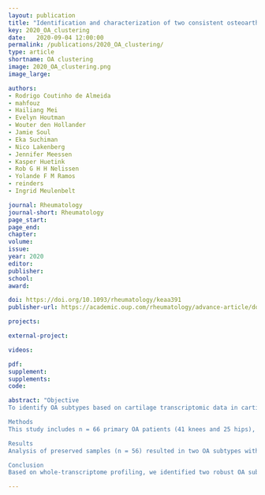 ```yaml
---
layout: publication
title: "Identification and characterization of two consistent osteoarthritis subtypes by transcriptome and clinical data integrationge"
key: 2020_OA_clustering
date:   2020-09-04 12:00:00
permalink: /publications/2020_OA_clustering/
type: article
shortname: OA clustering
image: 2020_OA_clustering.png
image_large:

authors:
- Rodrigo Coutinho de Almeida
- mahfouz
- Hailiang Mei
- Evelyn Houtman
- Wouter den Hollander
- Jamie Soul
- Eka Suchiman
- Nico Lakenberg
- Jennifer Meessen
- Kasper Huetink
- Rob G H H Nelissen
- Yolande F M Ramos
- reinders
- Ingrid Meulenbelt

journal: Rheumatology
journal-short: Rheumatology
page_start:
page_end:
chapter:
volume:
issue:
year: 2020
editor:
publisher:
school:
award:

doi: https://doi.org/10.1093/rheumatology/keaa391
publisher-url: https://academic.oup.com/rheumatology/advance-article/doi/10.1093/rheumatology/keaa391/5901307

projects:

external-project:

videos:

pdf:
supplement:
supplements:
code:

abstract: "Objective
To identify OA subtypes based on cartilage transcriptomic data in cartilage tissue and characterize their underlying pathophysiological processes and/or clinically relevant characteristics.

Methods
This study includes n = 66 primary OA patients (41 knees and 25 hips), who underwent a joint replacement surgery, from which macroscopically unaffected (preserved, n = 56) and lesioned (n = 45) OA articular cartilage were collected [Research Arthritis and Articular Cartilage (RAAK) study]. Unsupervised hierarchical clustering analysis on preserved cartilage transcriptome followed by clinical data integration was performed. Protein–protein interaction (PPI) followed by pathway enrichment analysis were done for genes significant differentially expressed between subgroups with interactions in the PPI network.

Results
Analysis of preserved samples (n = 56) resulted in two OA subtypes with n = 41 (cluster A) and n = 15 (cluster B) patients. The transcriptomic profile of cluster B cartilage, relative to cluster A (DE-AB genes) showed among others a pronounced upregulation of multiple genes involved in chemokine pathways. Nevertheless, upon investigating the OA pathophysiology in cluster B patients as reflected by differentially expressed genes between preserved and lesioned OA cartilage (DE-OA-B genes), the chemokine genes were significantly downregulated with OA pathophysiology. Upon integrating radiographic OA data, we showed that the OA phenotype among cluster B patients, relative to cluster A, may be characterized by higher joint space narrowing (JSN) scores and low osteophyte (OP) scores.

Conclusion
Based on whole-transcriptome profiling, we identified two robust OA subtypes characterized by unique OA, pathophysiological processes in cartilage as well as a clinical phenotype. We advocate that further characterization, confirmation and clinical data integration is a prerequisite to allow for development of treatments towards personalized care with concurrently more effective treatment response."

---
```

